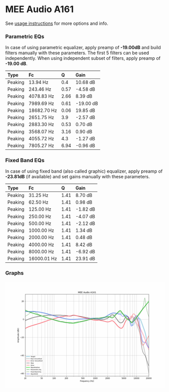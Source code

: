 # MEE Audio A161
See [usage instructions](https://github.com/jaakkopasanen/AutoEq#usage) for more options and info.

### Parametric EQs
In case of using parametric equalizer, apply preamp of **-19.00dB** and build filters manually
with these parameters. The first 5 filters can be used independently.
When using independent subset of filters, apply preamp of **-19.00 dB**.

| Type    | Fc          |    Q | Gain      |
|:--------|:------------|:-----|:----------|
| Peaking | 13.94 Hz    | 0.4  | 10.68 dB  |
| Peaking | 243.46 Hz   | 0.57 | -4.58 dB  |
| Peaking | 4078.83 Hz  | 2.66 | 8.39 dB   |
| Peaking | 7989.69 Hz  | 0.61 | -19.00 dB |
| Peaking | 18682.70 Hz | 0.06 | 19.85 dB  |
| Peaking | 2651.75 Hz  | 3.9  | -2.57 dB  |
| Peaking | 2883.30 Hz  | 0.53 | 0.70 dB   |
| Peaking | 3568.07 Hz  | 3.16 | 0.90 dB   |
| Peaking | 4055.72 Hz  | 4.3  | -1.27 dB  |
| Peaking | 7805.27 Hz  | 6.94 | -0.96 dB  |

### Fixed Band EQs
In case of using fixed band (also called graphic) equalizer, apply preamp of **-23.81dB**
(if available) and set gains manually with these parameters.

| Type    | Fc          |    Q | Gain     |
|:--------|:------------|:-----|:---------|
| Peaking | 31.25 Hz    | 1.41 | 8.70 dB  |
| Peaking | 62.50 Hz    | 1.41 | 0.98 dB  |
| Peaking | 125.00 Hz   | 1.41 | -1.82 dB |
| Peaking | 250.00 Hz   | 1.41 | -4.07 dB |
| Peaking | 500.00 Hz   | 1.41 | -2.12 dB |
| Peaking | 1000.00 Hz  | 1.41 | 1.34 dB  |
| Peaking | 2000.00 Hz  | 1.41 | 0.48 dB  |
| Peaking | 4000.00 Hz  | 1.41 | 8.42 dB  |
| Peaking | 8000.00 Hz  | 1.41 | -6.92 dB |
| Peaking | 16000.01 Hz | 1.41 | 23.91 dB |

### Graphs
![](./MEE%20Audio%20A161.png)